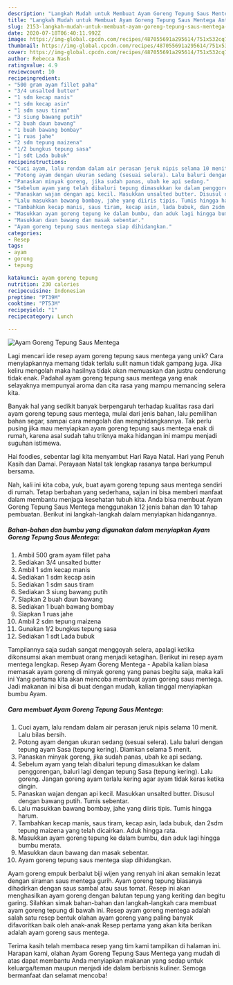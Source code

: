 ```yaml
---
description: "Langkah Mudah untuk Membuat Ayam Goreng Tepung Saus Mentega Anti Gagal"
title: "Langkah Mudah untuk Membuat Ayam Goreng Tepung Saus Mentega Anti Gagal"
slug: 2153-langkah-mudah-untuk-membuat-ayam-goreng-tepung-saus-mentega-anti-gagal
date: 2020-07-18T06:40:11.992Z
image: https://img-global.cpcdn.com/recipes/487055691a295614/751x532cq70/ayam-goreng-tepung-saus-mentega-foto-resep-utama.jpg
thumbnail: https://img-global.cpcdn.com/recipes/487055691a295614/751x532cq70/ayam-goreng-tepung-saus-mentega-foto-resep-utama.jpg
cover: https://img-global.cpcdn.com/recipes/487055691a295614/751x532cq70/ayam-goreng-tepung-saus-mentega-foto-resep-utama.jpg
author: Rebecca Nash
ratingvalue: 4.9
reviewcount: 10
recipeingredient:
- "500 gram ayam fillet paha"
- "3/4 unsalted butter"
- "1 sdm kecap manis"
- "1 sdm kecap asin"
- "1 sdm saus tiram"
- "3 siung bawang putih"
- "2 buah daun bawang"
- "1 buah bawang bombay"
- "1 ruas jahe"
- "2 sdm tepung maizena"
- "1/2 bungkus tepung sasa"
- "1 sdt Lada bubuk"
recipeinstructions:
- "Cuci ayam, lalu rendam dalam air perasan jeruk nipis selama 10 menit. Lalu bilas bersih."
- "Potong ayam dengan ukuran sedang (sesuai selera). Lalu baluri dengan tepung ayam Sasa (tepung kering). Diamkan selama 5 menit."
- "Panaskan minyak goreng, jika sudah panas, ubah ke api sedang."
- "Sebelum ayam yang telah dibaluri tepung dimasukkan ke dalam penggorengan, baluri lagi dengan tepung Sasa (tepung kering). Lalu goreng. Jangan goreng ayam terlalu kering agar ayam tidak keras ketika dingin."
- "Panaskan wajan dengan api kecil. Masukkan unsalted butter. Disusul dengan bawang putih. Tumis sebentar."
- "Lalu masukkan bawang bombay, jahe yang diiris tipis. Tumis hingga harum."
- "Tambahkan kecap manis, saus tiram, kecap asin, lada bubuk, dan 2sdm tepung maizena yang telah dicairkan. Aduk hingga rata."
- "Masukkan ayam goreng tepung ke dalam bumbu, dan aduk lagi hingga bumbu merata."
- "Masukkan daun bawang dan masak sebentar."
- "Ayam goreng tepung saus mentega siap dihidangkan."
categories:
- Resep
tags:
- ayam
- goreng
- tepung

katakunci: ayam goreng tepung 
nutrition: 230 calories
recipecuisine: Indonesian
preptime: "PT39M"
cooktime: "PT53M"
recipeyield: "1"
recipecategory: Lunch

---
```



![Ayam Goreng Tepung Saus Mentega](https://img-global.cpcdn.com/recipes/487055691a295614/751x532cq70/ayam-goreng-tepung-saus-mentega-foto-resep-utama.jpg)

Lagi mencari ide resep ayam goreng tepung saus mentega yang unik? Cara menyiapkannya memang tidak terlalu sulit namun tidak gampang juga. Jika keliru mengolah maka hasilnya tidak akan memuaskan dan justru cenderung tidak enak. Padahal ayam goreng tepung saus mentega yang enak selayaknya mempunyai aroma dan cita rasa yang mampu memancing selera kita.

Banyak hal yang sedikit banyak berpengaruh terhadap kualitas rasa dari ayam goreng tepung saus mentega, mulai dari jenis bahan, lalu pemilihan bahan segar, sampai cara mengolah dan menghidangkannya. Tak perlu pusing jika mau menyiapkan ayam goreng tepung saus mentega enak di rumah, karena asal sudah tahu triknya maka hidangan ini mampu menjadi suguhan istimewa.

Hai foodies, sebentar lagi kita menyambut Hari Raya Natal. Hari yang Penuh Kasih dan Damai. Perayaan Natal tak lengkap rasanya tanpa berkumpul bersama.


Nah, kali ini kita coba, yuk, buat ayam goreng tepung saus mentega sendiri di rumah. Tetap berbahan yang sederhana, sajian ini bisa memberi manfaat dalam membantu menjaga kesehatan tubuh kita. Anda bisa membuat Ayam Goreng Tepung Saus Mentega menggunakan 12 jenis bahan dan 10 tahap pembuatan. Berikut ini langkah-langkah dalam menyiapkan hidangannya.

<!--inarticleads1-->

##### Bahan-bahan dan bumbu yang digunakan dalam menyiapkan Ayam Goreng Tepung Saus Mentega:

1. Ambil 500 gram ayam fillet paha
1. Sediakan 3/4 unsalted butter
1. Ambil 1 sdm kecap manis
1. Sediakan 1 sdm kecap asin
1. Sediakan 1 sdm saus tiram
1. Sediakan 3 siung bawang putih
1. Siapkan 2 buah daun bawang
1. Sediakan 1 buah bawang bombay
1. Siapkan 1 ruas jahe
1. Ambil 2 sdm tepung maizena
1. Gunakan 1/2 bungkus tepung sasa
1. Sediakan 1 sdt Lada bubuk


Tampilannya saja sudah sangat menggoyah selera, apalagi ketika dikonsumsi akan membuat orang menjadi ketagihan. Berikut ini resep ayam mentega lengkap. Resep Ayam Goreng Mentega - Apabila kalian biasa memasak ayam goreng di minyak goreng yang panas begitu saja, maka kali ini Yang pertama kita akan mencoba membuat ayam goreng saus mentega. Jadi makanan ini bisa di buat dengan mudah, kalian tinggal menyiapkan bumbu Ayam. 

<!--inarticleads2-->

##### Cara membuat Ayam Goreng Tepung Saus Mentega:

1. Cuci ayam, lalu rendam dalam air perasan jeruk nipis selama 10 menit. Lalu bilas bersih.
1. Potong ayam dengan ukuran sedang (sesuai selera). Lalu baluri dengan tepung ayam Sasa (tepung kering). Diamkan selama 5 menit.
1. Panaskan minyak goreng, jika sudah panas, ubah ke api sedang.
1. Sebelum ayam yang telah dibaluri tepung dimasukkan ke dalam penggorengan, baluri lagi dengan tepung Sasa (tepung kering). Lalu goreng. Jangan goreng ayam terlalu kering agar ayam tidak keras ketika dingin.
1. Panaskan wajan dengan api kecil. Masukkan unsalted butter. Disusul dengan bawang putih. Tumis sebentar.
1. Lalu masukkan bawang bombay, jahe yang diiris tipis. Tumis hingga harum.
1. Tambahkan kecap manis, saus tiram, kecap asin, lada bubuk, dan 2sdm tepung maizena yang telah dicairkan. Aduk hingga rata.
1. Masukkan ayam goreng tepung ke dalam bumbu, dan aduk lagi hingga bumbu merata.
1. Masukkan daun bawang dan masak sebentar.
1. Ayam goreng tepung saus mentega siap dihidangkan.


Ayam goreng empuk berbalut biji wijen yang renyah ini akan semakin lezat dengan siraman saus mentega gurih. Ayam goreng tepung biasanya dihadirkan dengan saus sambal atau saus tomat. Resep ini akan menghasilkan ayam goreng dengan balutan tepung yang keriting dan begitu garing. Silahkan simak bahan-bahan dan langkah-langkah cara membuat ayam goreng tepung di bawah ini. Resep ayam goreng mentega adalah salah satu resep bentuk olahan ayam goreng yang paling banyak difavoritkan baik oleh anak-anak Resep pertama yang akan kita berikan adalah ayam goreng saus mentega. 

Terima kasih telah membaca resep yang tim kami tampilkan di halaman ini. Harapan kami, olahan Ayam Goreng Tepung Saus Mentega yang mudah di atas dapat membantu Anda menyiapkan makanan yang sedap untuk keluarga/teman maupun menjadi ide dalam berbisnis kuliner. Semoga bermanfaat dan selamat mencoba!
